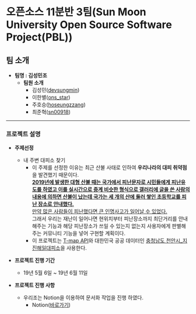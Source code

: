 # 오픈소스 11분반 3팀(Sun Moon University Open Source Software Project(PBL))
## 팀 소개
- **팀명 : 김성민조**
    - **팀원 소개**
        * 김성민([devsungmin](https://github.com/devsungmin))
        * 이한별([ons_star](https://github.com/po9663))
        * 주호승([hoseungzzang](https://github.com/hoseungzzang))
        * 최준혁([sn00918](https://github.com/sn00918))

---
### 프로젝트 설명 
- **주제선정**
  - 내 주변 대피소 찾기
    - 이 주제를 선정한 이유는 최근 산불 사태로 인하여 **우리나라의 대피 취약점**을 발견했기 때문이다.<br><u>**2019년에 발생한 대형 산불 때는 국가에서 피난문자로 시민들에게 피난유도를 하였고 이를 실시간으로 중계 비슷한 형식으로 갤러리에 글을 쓴 사람의 내용에 의하면 산불이 났는데 국가는 세 개의 산에 둘러 쌓인 초등학교를 피난 장소로 안내했다.</u>**<br><u>만약 많은 사람들이 피난했다면 큰 인명사고가 일어날 수 있었다.<br></u>그래서 우리는 재난이 일어나면 현위치부터 피난장소까지 최단거리를 안내해주는 기능과 해당 피난장소가 쓰일 수 있는지 없는지 사용자에게 판별해 주는 커뮤니티 기능을 넣어 구현할 계획이다.
    - 이 프로젝트는 [T-map API](http://tmapapi.sktelecom.com/)와 대한민국 공공 데이터인 [충청남도 천안시_지진해일대피소](https://www.data.go.kr/dataset/15027312/fileData.do)을 사용한다.
- **프로젝트 진행 기간**
    -  19년 5월 6일 ~ 19년 6월 11일

- **프로젝트 진행 사항**
    - 우리조는 Notion을 이용하여 문서화 작업을 진행 하였다.
        - Notion([바로가기](https://www.notion.so/devsungmin/7e226d7f623c490895f7b725bd613a82))